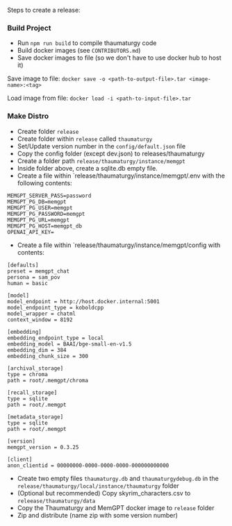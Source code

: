 Steps to create a release:

### Build Project

- Run `npm run build` to compile thaumaturgy code
- Build docker images (see `CONTRIBUTORS.md`)
- Save docker images to file (so we don't have to use docker hub to host it)

Save image to file:
`docker save -o <path-to-output-file>.tar <image-name>:<tag>`

Load image from file:
`docker load -i <path-to-input-file>.tar`

### Make Distro

- Create folder `release`
- Create folder within `release` called `thaumaturgy`
- Set/Update version number in the `config/default.json` file
- Copy the config folder (except dev.json) to releases/thaumaturgy
- Create a folder path `release/thaumaturgy/instance/memgpt`
- Inside folder above, create a sqlite.db empty file.
- Create a file within `release/thaumaturgy/instance/memgpt/.env with the following contents:

```
MEMGPT_SERVER_PASS=password
MEMGPT_PG_DB=memgpt
MEMGPT_PG_USER=memgpt
MEMGPT_PG_PASSWORD=memgpt
MEMGPT_PG_URL=memgpt
MEMGPT_PG_HOST=memgpt_db
OPENAI_API_KEY=
```

- Create a file within `release/thaumaturgy/instance/memgpt/config with contents:

```
[defaults]
preset = memgpt_chat
persona = sam_pov
human = basic

[model]
model_endpoint = http://host.docker.internal:5001
model_endpoint_type = koboldcpp
model_wrapper = chatml
context_window = 8192

[embedding]
embedding_endpoint_type = local
embedding_model = BAAI/bge-small-en-v1.5
embedding_dim = 384
embedding_chunk_size = 300

[archival_storage]
type = chroma
path = root/.memgpt/chroma

[recall_storage]
type = sqlite
path = root/.memgpt

[metadata_storage]
type = sqlite
path = root/.memgpt

[version]
memgpt_version = 0.3.25

[client]
anon_clientid = 00000000-0000-0000-0000-000000000000
```

- Create two empty files `thaumaturgy.db` and `thaumaturgydebug.db` in the `release/thaumaturgy/local/instance/thaumaturgy` folder
- (Optional but recommended) Copy skyrim_characters.csv to `releease/thaumaturgy/data`
- Copy the Thaumaturgy and MemGPT docker image to `release` folder
- Zip and distribute (name zip with some version number)
